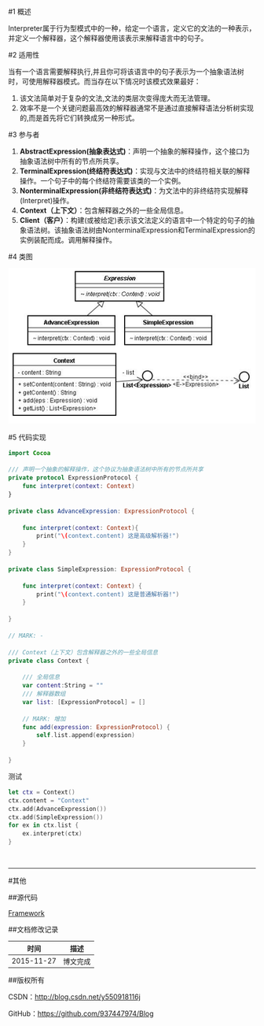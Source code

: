 #1 概述

Interpreter属于行为型模式中的一种，给定一个语言，定义它的文法的一种表示，并定义一个解释器，这个解释器使用该表示来解释语言中的句子。

#2 适用性

当有一个语言需要解释执行,并且你可将该语言中的句子表示为一个抽象语法树时，可使用解释器模式。而当存在以下情况时该模式效果最好：

1. 该文法简单对于复杂的文法,文法的类层次变得庞大而无法管理。
2. 效率不是一个关键问题最高效的解释器通常不是通过直接解释语法分析树实现的,而是首先将它们转换成另一种形式。

#3 参与者

1. **AbstractExpression(抽象表达式)**：声明一个抽象的解释操作，这个接口为抽象语法树中所有的节点所共享。
2. **TerminalExpression(终结符表达式)**：实现与文法中的终结符相关联的解释操作。一个句子中的每个终结符需要该类的一个实例。
3. **NonterminalExpression(非终结符表达式)**：为文法中的非终结符实现解释(Interpret)操作。
4. **Context（上下文）**：包含解释器之外的一些全局信息。
5. **Client（客户）**：构建(或被给定)表示该文法定义的语言中一个特定的句子的抽象语法树。该抽象语法树由NonterminalExpression和TerminalExpression的实例装配而成。调用解释操作。

#4 类图

![DDl-1](https://raw.githubusercontent.com/937447974/Blog/master/Resources/2015112713.png)

#5 代码实现

```swift
import Cocoa

/// 声明一个抽象的解释操作，这个协议为抽象语法树中所有的节点所共享
private protocol ExpressionProtocol {    
    func interpret(context: Context)    
}

private class AdvanceExpression: ExpressionProtocol {
    
    func interpret(context: Context){
        print("\(context.content) 这是高级解析器!")
    }
}

private class SimpleExpression: ExpressionProtocol {
    
    func interpret(context: Context) {
        print("\(context.content) 这是普通解析器!")
    }
    
}

// MARK: -

/// Context（上下文）包含解释器之外的一些全局信息
private class Context {
    
    /// 全局信息
    var content:String = ""
    /// 解释器数组
    var list: [ExpressionProtocol] = []
    
    // MARK: 增加
    func add(expression: ExpressionProtocol) {
        self.list.append(expression)
    }
    
}
```

测试

```swift
let ctx = Context()
ctx.content = "Context"
ctx.add(AdvanceExpression())
ctx.add(SimpleExpression())
for ex in ctx.list {
	ex.interpret(ctx)
}
```

&#160;

----------

#其他

##源代码

[Framework](https://github.com/937447974/Framework)

##文档修改记录

| 时间 | 描述 |
| ---- | ---- |
| 2015-11-27 | 博文完成 |

##版权所有

CSDN：http://blog.csdn.net/y550918116j

GitHub：https://github.com/937447974/Blog